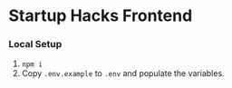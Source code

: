 # Startup Hacks Frontend

### Local Setup

1. `npm i`
2. Copy `.env.example` to `.env` and populate the variables.
